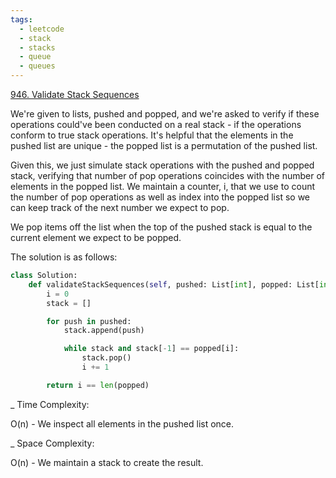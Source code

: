 ```yaml
---
tags:
  - leetcode
  - stack
  - stacks
  - queue
  - queues
---
```


<a href="https://leetcode.com/problems/validate-stack-sequences/">946. Validate
Stack Sequences</a>

We're given to lists, pushed and popped, and we're asked to verify if these
operations could've been conducted on a real stack - if the operations conform
to true stack operations. It's helpful that the elements in the pushed list are
unique - the popped list is a permutation of the pushed list.

Given this, we just simulate stack operations with the pushed and popped stack,
verifying that number of pop operations coincides with the number of elements in
the popped list. We maintain a counter, i, that we use to count the number of
pop operations as well as index into the popped list so we can keep track of the
next number we expect to pop.

We pop items off the list when the top of the pushed stack is equal to the
current element we expect to be popped.

The solution is as follows:

```python
class Solution:
    def validateStackSequences(self, pushed: List[int], popped: List[int]) -> bool:
        i = 0
        stack = []

        for push in pushed:
            stack.append(push)

            while stack and stack[-1] == popped[i]:
                stack.pop()
                i += 1

        return i == len(popped)
```

\_ Time Complexity:

O(n) - We inspect all elements in the pushed list once.

\_ Space Complexity:

O(n) - We maintain a stack to create the result.
